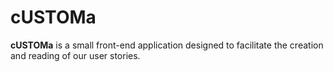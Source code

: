 # cUSTOMa

**cUSTOMa** is a small front-end application designed to facilitate the creation and reading of our user stories. 